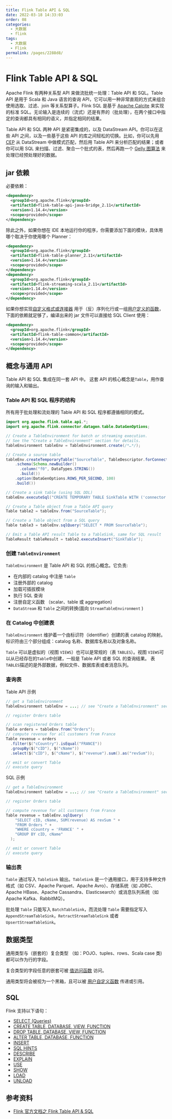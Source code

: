 ```yaml
---
title: Flink Table API & SQL
date: 2022-03-18 14:33:03
order: 08
categories:
  - 大数据
  - flink
tags:
  - 大数据
  - Flink
permalink: /pages/2288d8/
---
```


# Flink Table API & SQL

Apache Flink 有两种关系型 API 来做流批统一处理：Table API 和 SQL。Table API 是用于 Scala 和 Java 语言的查询 API，它可以用一种非常直观的方式来组合使用选取、过滤、join 等关系型算子。Flink SQL 是基于 [Apache Calcite](https://calcite.apache.org/) 来实现的标准 SQL。无论输入是连续的（流式）还是有界的（批处理），在两个接口中指定的查询都具有相同的语义，并指定相同的结果。

Table API 和 SQL 两种 API 是紧密集成的，以及 DataStream API。你可以在这些 API 之间，以及一些基于这些 API 的库之间轻松的切换。比如，你可以先用 [CEP](https://nightlies.apache.org/flink/flink-docs-release-1.14/zh/docs/libs/cep/) 从 DataStream 中做模式匹配，然后用 Table API 来分析匹配的结果；或者你可以用 SQL 来扫描、过滤、聚合一个批式的表，然后再跑一个 [Gelly 图算法](https://nightlies.apache.org/flink/flink-docs-release-1.14/zh/docs/libs/gelly/overview/) 来处理已经预处理好的数据。

## jar 依赖

必要依赖：

```xml
<dependency>
  <groupId>org.apache.flink</groupId>
  <artifactId>flink-table-api-java-bridge_2.11</artifactId>
  <version>1.14.4</version>
  <scope>provided</scope>
</dependency>
```

除此之外，如果你想在 IDE 本地运行你的程序，你需要添加下面的模块，具体用哪个取决于你使用哪个 Planner：

```xml
<dependency>
  <groupId>org.apache.flink</groupId>
  <artifactId>flink-table-planner_2.11</artifactId>
  <version>1.14.4</version>
  <scope>provided</scope>
</dependency>
<dependency>
  <groupId>org.apache.flink</groupId>
  <artifactId>flink-streaming-scala_2.11</artifactId>
  <version>1.14.4</version>
  <scope>provided</scope>
</dependency>
```

如果你想实现[自定义格式或连接器](https://nightlies.apache.org/flink/flink-docs-release-1.14/zh/docs/dev/table/sourcessinks/) 用于（反）序列化行或一组[用户定义的函数](https://nightlies.apache.org/flink/flink-docs-release-1.14/zh/docs/dev/table/functions/udfs/)，下面的依赖就足够了，编译出来的 jar 文件可以直接给 SQL Client 使用：

```xml
<dependency>
  <groupId>org.apache.flink</groupId>
  <artifactId>flink-table-common</artifactId>
  <version>1.14.4</version>
  <scope>provided</scope>
</dependency>
```

## 概念与通用 API

Table API 和 SQL 集成在同一套 API 中。 这套 API 的核心概念是`Table`，用作查询的输入和输出。

### Table API 和 SQL 程序的结构

所有用于批处理和流处理的 Table API 和 SQL 程序都遵循相同的模式。

```java
import org.apache.flink.table.api.*;
import org.apache.flink.connector.datagen.table.DataGenOptions;

// Create a TableEnvironment for batch or streaming execution.
// See the "Create a TableEnvironment" section for details.
TableEnvironment tableEnv = TableEnvironment.create(/*…*/);

// Create a source table
tableEnv.createTemporaryTable("SourceTable", TableDescriptor.forConnector("datagen")
    .schema(Schema.newBuilder()
      .column("f0", DataTypes.STRING())
      .build())
    .option(DataGenOptions.ROWS_PER_SECOND, 100)
    .build())

// Create a sink table (using SQL DDL)
tableEnv.executeSql("CREATE TEMPORARY TABLE SinkTable WITH ('connector' = 'blackhole') LIKE SourceTable");

// Create a Table object from a Table API query
Table table2 = tableEnv.from("SourceTable");

// Create a Table object from a SQL query
Table table3 = tableEnv.sqlQuery("SELECT * FROM SourceTable");

// Emit a Table API result Table to a TableSink, same for SQL result
TableResult tableResult = table2.executeInsert("SinkTable");
```

### 创建 `TableEnvironment`

`TableEnvironment` 是 Table API 和 SQL 的核心概念。它负责:

- 在内部的 catalog 中注册 `Table`
- 注册外部的 catalog
- 加载可插拔模块
- 执行 SQL 查询
- 注册自定义函数 （scalar、table 或 aggregation）
- `DataStream` 和 `Table` 之间的转换(面向 `StreamTableEnvironment` )

### 在 Catalog 中创建表

`TableEnvironment` 维护着一个由标识符（identifier）创建的表 catalog 的映射。标识符由三个部分组成：catalog 名称、数据库名称以及对象名称。

`Table` 可以是虚拟的（视图 `VIEWS`）也可以是常规的（表 `TABLES`）。视图 `VIEWS`可以从已经存在的`Table`中创建，一般是 Table API 或者 SQL 的查询结果。 表`TABLES`描述的是外部数据，例如文件、数据库表或者消息队列。

### 查询表

Table API 示例

```java
// get a TableEnvironment
TableEnvironment tableEnv = ...; // see "Create a TableEnvironment" section

// register Orders table

// scan registered Orders table
Table orders = tableEnv.from("Orders");
// compute revenue for all customers from France
Table revenue = orders
  .filter($("cCountry").isEqual("FRANCE"))
  .groupBy($("cID"), $("cName"))
  .select($("cID"), $("cName"), $("revenue").sum().as("revSum"));

// emit or convert Table
// execute query
```

SQL 示例

```java
// get a TableEnvironment
TableEnvironment tableEnv = ...; // see "Create a TableEnvironment" section

// register Orders table

// compute revenue for all customers from France
Table revenue = tableEnv.sqlQuery(
    "SELECT cID, cName, SUM(revenue) AS revSum " +
    "FROM Orders " +
    "WHERE cCountry = 'FRANCE' " +
    "GROUP BY cID, cName"
  );

// emit or convert Table
// execute query
```

### 输出表

`Table` 通过写入 `TableSink` 输出。`TableSink` 是一个通用接口，用于支持多种文件格式（如 CSV、Apache Parquet、Apache Avro）、存储系统（如 JDBC、Apache HBase、Apache Cassandra、Elasticsearch）或消息队列系统（如 Apache Kafka、RabbitMQ）。

批处理 `Table` 只能写入 `BatchTableSink`，而流处理 `Table` 需要指定写入 `AppendStreamTableSink`，`RetractStreamTableSink` 或者 `UpsertStreamTableSink`。

## 数据类型

通用类型与（嵌套的）复合类型 （如：POJO、tuples、rows、Scala case 类) 都可以作为行的字段。

复合类型的字段任意的嵌套可被 [值访问函数](https://nightlies.apache.org/flink/flink-docs-release-1.14/zh/docs/dev/table/functions/systemfunctions/#value-access-functions) 访问。

通用类型将会被视为一个黑箱，且可以被 [用户自定义函数](https://nightlies.apache.org/flink/flink-docs-release-1.14/zh/docs/dev/table/functions/udfs/) 传递或引用。

## SQL

Flink 支持以下语句：

- [SELECT (Queries)](https://nightlies.apache.org/flink/flink-docs-release-1.14/zh/docs/dev/table/sql/queries/overview/)
- [CREATE TABLE, DATABASE, VIEW, FUNCTION](https://nightlies.apache.org/flink/flink-docs-release-1.14/zh/docs/dev/table/sql/create/)
- [DROP TABLE, DATABASE, VIEW, FUNCTION](https://nightlies.apache.org/flink/flink-docs-release-1.14/zh/docs/dev/table/sql/drop/)
- [ALTER TABLE, DATABASE, FUNCTION](https://nightlies.apache.org/flink/flink-docs-release-1.14/zh/docs/dev/table/sql/alter/)
- [INSERT](https://nightlies.apache.org/flink/flink-docs-release-1.14/zh/docs/dev/table/sql/insert/)
- [SQL HINTS](https://nightlies.apache.org/flink/flink-docs-release-1.14/zh/docs/dev/table/sql/queries/hints/)
- [DESCRIBE](https://nightlies.apache.org/flink/flink-docs-release-1.14/zh/docs/dev/table/sql/describe/)
- [EXPLAIN](https://nightlies.apache.org/flink/flink-docs-release-1.14/zh/docs/dev/table/sql/explain/)
- [USE](https://nightlies.apache.org/flink/flink-docs-release-1.14/zh/docs/dev/table/sql/use/)
- [SHOW](https://nightlies.apache.org/flink/flink-docs-release-1.14/zh/docs/dev/table/sql/show/)
- [LOAD](https://nightlies.apache.org/flink/flink-docs-release-1.14/zh/docs/dev/table/sql/load/)
- [UNLOAD](https://nightlies.apache.org/flink/flink-docs-release-1.14/zh/docs/dev/table/sql/unload/)

## 参考资料

- [Flink 官方文档之 Flink Table API & SQL](https://nightlies.apache.org/flink/flink-docs-release-1.14/zh/docs/dev/table/common/)